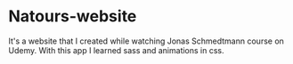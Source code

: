 # Natours-website
It's a website that I created while watching Jonas Schmedtmann course on Udemy. With this app I learned sass and animations in css.
